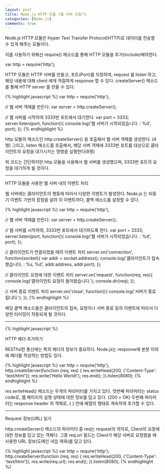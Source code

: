 ```yaml
---
layout: post
title: Node.js HTTP 모듈 (웹 서버 만들기)
categories: [Node.js]
comments: true
---
```


Node.js HTTP 모듈은 Hyper Text Transfer Protocol(HTTP)로 데이터를 전송할 수 있게 해주는 모듈이다.

이를 사용하기 위해선 require() 메소드를 통해 HTTP 모듈을 추가(include)해야한다.

var http = require('http');

HTTP 모듈은 HTTP 서버를 만들고, 포트(Port)를 지정하여, request 를 listen 하고, 해당 내용에 대해 client 에게 적절하게 response 할 수 있다.
createServer() 메소드를 통해 HTTP server 를 만들 수 있다.

{% highlight javascript %}
var http = require('http');
 
// 웹 서버 객체를 만든다.
var server = http.createServer();
 
// 웹 서버를 시작하여 3333번 포트에서 대기한다.
var port = 3333;
server.listen(port, function(){
    console.log('웹 서버가 시작되었습니다. : %d', port);
});
{% endhighlight %}

http 모듈의 메소드인 http.createServer() 을 호출해서 웹 서버 객체를 생성한다. (4행)
그리고, listen 메소드를 호출해서, 해당 서버 객체에 3333번 포트를 대상으로 클라이언트의 요청을 대기시키는 명령을 실행한다(8행)

위 코드는 간단하지만 http 모듈을 사용해서 웹 서버를 생성했으며, 3333번 포트의 요청을 대기하게 될 것이다.

------------------

HTTP 모듈을 사용한 웹 서버 내의 이벤트 처리

웹 서버에는 클라이언트의 행동에 따라서 다양한 이벤트가 발생한다.
Node.js 는 비동기 이벤트 기반의 장점을 살려 이 이벤트마다, 콜백 메소드를 설정할 수 있다.

{% highlight javascript %}
var http = require('http');
 
// 웹 서버 객체를 만든다.
var server = http.createServer();
 
// 웹 서버를 시작하여, 3333번 포트에서 대기하도록 한다.
var port = 3333;
server.listen(port, function(){
    console.log('웹 서버가 시작되었습니다. : %d', port);
});
 
// 클라이언트가 연결되었을 때의 이벤트 처리
server.on('connection', function(socket){
    var addr = socket.address();
    console.log('클라이언트가 접속했습니다. : %s, %d', addr.address, addr.port);
});
 
// 클라이언트 요청에 대한 이벤트 처리
server.on('request', function(req, res){
    console.log('클라이언트 요청이 들어왔습니다.');
    console.dir(req);
});
 
// 서버 종료 이벤트 처리
server.on('close', function(){
    console.log('서버가 종료됩니다.');
});
{% endhighlight %}

해당 콜백 메소드들은 클라이언트의 접속, 요청이나 서버 종료 등의 이벤트에 따라서 다양한 타이밍이 작동되게 될 것이다.

----------------------
{% highlight javascript %}
 
HTTP 헤더 추가하기

RESTful한 통신에는 특히 헤더의 정보가 중요하다. Node.js는 response에 본문 이외에 헤더를 작성하는 방법도 있다.

{% highlight javascript %}
var http = require('http');
http.createServer(function (req, res) {
  res.writeHead(200, {'Content-Type': 'text/html'});
  res.write('Hello World!');
  res.end();
}).listen(8080);
{% endhighlight %}

res.writeHead() 메소드는 두개의 파라미터를 가지고 있다.
첫번째 파라미터는 status code로, 웹 페이지의 실행 상태에 대한 정보를 담고 있다. (200 = OK)
두번째 파라미터는 response header 의 객체로, { } 안에 배열의 형태로 계속하여 추가할 수 있다.

----------------

Request 정보(URL) 읽기

http.createServer() 메소드의 파라미터 중 req는 request의 약자로, Client의 요청에 대한 정보를 담고 있는 객체다.
그중 req.url 필드는 Client가 해당 서버로 요청했을 때 사용한 URL 정보(도메인 네임 제외)를 담고 있다.

{% highlight javascript %}
var http = require('http');
http.createServer(function (req, res) {
    res.writeHead(200, {'Content-Type': 'text/html'});
    res.write(req.url);
    res.end();
}).listen(8080);
{% endhighlight %}